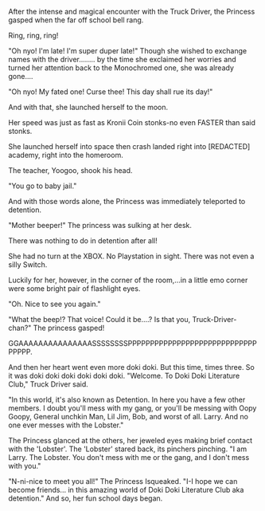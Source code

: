 <!-- title: The Princess #2 -->

After the intense and magical encounter with the Truck Driver, the Princess gasped when the far off school bell rang.

Ring, ring, ring!

"Oh nyo! I'm late! I'm super duper late!" Though she wished to exchange names with the driver........ by the time she exclaimed her worries and turned her attention back to the Monochromed one, she was already gone....

"Oh nyo! My fated one! Curse thee! This day shall rue its day!"

And with that, she launched herself to the moon.

Her speed was just as fast as Kronii Coin stonks-no even FASTER than said stonks.

She launched herself into space then crash landed right into [REDACTED] academy, right into the homeroom.

The teacher, Yoogoo, shook his head.

"You go to baby jail."

And with those words alone, the Princess was immediately teleported to detention.

"Mother beeper!" The princess was sulking at her desk.

There was nothing to do in detention after all!

She had no turn at the XBOX. No Playstation in sight. There was not even a silly Switch.

Luckily for her, however, in the corner of the room,...in a little emo corner were some bright pair of flashlight eyes.

"Oh. Nice to see you again."

"What the beep!? That voice! Could it be....? Is that you, Truck-Driver-chan?"
The princess gasped!

GGAAAAAAAAAAAAAAASSSSSSSSPPPPPPPPPPPPPPPPPPPPPPPPPPPPPPPPPP.

And then her heart went even more doki doki. But this time, times three. So it was doki doki doki doki doki doki.
"Welcome. To Doki Doki Literature Club," Truck Driver said.

"In this world, it's also known as Detention. In here you have a few other members.
I doubt you'll mess with my gang, or you'll be messing with Oopy Goopy, General unchkin Man, Lil Jim, Bob, and worst of all. Larry. And no one ever messes with the Lobster."

The Princess glanced at the others, her jeweled eyes making brief contact with the 'Lobster'.
The 'Lobster' stared back, its pinchers pinching.
"I am Larry. The Lobster. You don't mess with me or the gang, and I don't mess with you."

"N-ni-nice to meet you all!" The Princess Isqueaked.
"I-I hope we can become friends... in this amazing world of Doki Doki Literature Club aka detention."
And so, her fun school days began.
